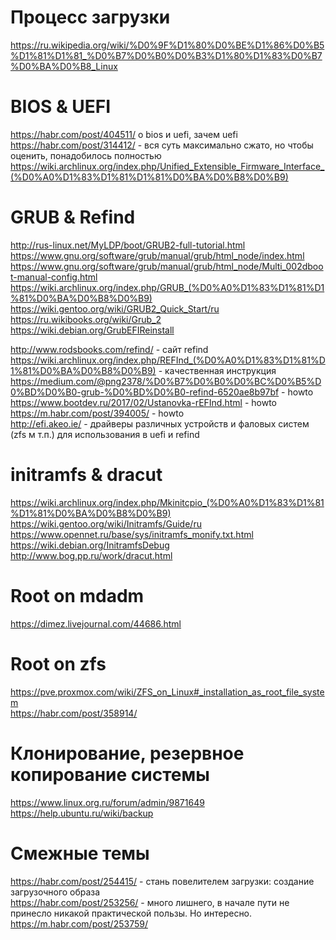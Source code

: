 # Процесс загрузки
https://ru.wikipedia.org/wiki/%D0%9F%D1%80%D0%BE%D1%86%D0%B5%D1%81%D1%81_%D0%B7%D0%B0%D0%B3%D1%80%D1%83%D0%B7%D0%BA%D0%B8_Linux  

# BIOS & UEFI
https://habr.com/post/404511/  о bios и uefi, зачем uefi  
https://habr.com/post/314412/ - вся суть максимально сжато, но чтобы оценить, понадобилось полностью 
https://wiki.archlinux.org/index.php/Unified_Extensible_Firmware_Interface_(%D0%A0%D1%83%D1%81%D1%81%D0%BA%D0%B8%D0%B9)  


# GRUB & Refind
http://rus-linux.net/MyLDP/boot/GRUB2-full-tutorial.html  
https://www.gnu.org/software/grub/manual/grub/html_node/index.html  
https://www.gnu.org/software/grub/manual/grub/html_node/Multi_002dboot-manual-config.html  
https://wiki.archlinux.org/index.php/GRUB_(%D0%A0%D1%83%D1%81%D1%81%D0%BA%D0%B8%D0%B9)  
https://wiki.gentoo.org/wiki/GRUB2_Quick_Start/ru  
https://ru.wikibooks.org/wiki/Grub_2  
https://wiki.debian.org/GrubEFIReinstall  

http://www.rodsbooks.com/refind/ - сайт refind  
https://wiki.archlinux.org/index.php/REFInd_(%D0%A0%D1%83%D1%81%D1%81%D0%BA%D0%B8%D0%B9) - качественная инструкция  
https://medium.com/@png2378/%D0%B7%D0%B0%D0%BC%D0%B5%D0%BD%D0%B0-grub-%D0%BD%D0%B0-refind-6520ae8b97bf - howto  
https://www.bootdev.ru/2017/02/Ustanovka-rEFInd.html - howto  
https://m.habr.com/post/394005/ - howto  
http://efi.akeo.ie/ - драйверы различных устройств и фаловых систем (zfs м т.п.) для использования в uefi и refind  


# initramfs & dracut
https://wiki.archlinux.org/index.php/Mkinitcpio_(%D0%A0%D1%83%D1%81%D1%81%D0%BA%D0%B8%D0%B9)  
https://wiki.gentoo.org/wiki/Initramfs/Guide/ru  
https://www.opennet.ru/base/sys/initramfs_monify.txt.html  
https://wiki.debian.org/InitramfsDebug  
http://www.bog.pp.ru/work/dracut.html  

# Root on mdadm
https://dimez.livejournal.com/44686.html  

# Root on zfs
https://pve.proxmox.com/wiki/ZFS_on_Linux#_installation_as_root_file_system  
https://habr.com/post/358914/  

# Клонирование, резервное копирование системы
https://www.linux.org.ru/forum/admin/9871649  
https://help.ubuntu.ru/wiki/backup  

# Смежные темы
https://habr.com/post/254415/ - стань повелителем загрузки: создание загрузочного образа  
https://habr.com/post/253256/ - много лишнего, в начале пути не принесло никакой практической пользы. Но интересно.  
https://m.habr.com/post/253759/  


